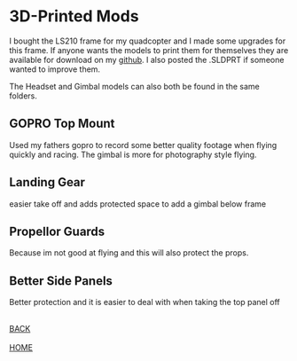 
# 3D-Printed Mods
  I bought the LS210 frame for my quadcopter and I made some upgrades for
this frame. If anyone wants the models to print them for themselves
they are available for download on my <a href="https://github.com/MitchellStride/Quadcopter/tree/master/3Dprintedmods/Models">github</a>. I also posted the .SLDPRT if someone
wanted to improve them.
<p>
 The Headset and Gimbal models can also both be found in the same folders.
</p>


## GOPRO Top Mount
Used my fathers gopro to record some better quality footage when flying quickly and racing.
The gimbal is more for photography style flying.

## Landing Gear
easier take off and adds protected space to add a gimbal below frame

## Propellor Guards
Because im not good at flying and this will also protect the props.

## Better Side Panels
Better protection and it is easier to deal with when taking the top panel off


<br><a href="http://mitchellstride.com/Quadcopter">BACK</a>  
<br><a href="http://mitchellstride.com/">HOME</a>
